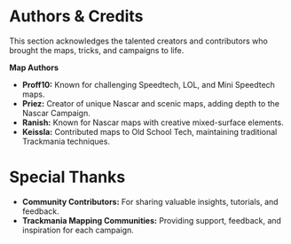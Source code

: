 


# Authors & Credits #
This section acknowledges the talented creators and contributors who brought the maps, tricks, and campaigns to life.

**Map Authors**
* **Proff10:** Known for challenging Speedtech, LOL, and Mini Speedtech maps.
* **Priez:** Creator of unique Nascar and scenic maps, adding depth to the Nascar Campaign.
* **Ranish:** Known for Nascar maps with creative mixed-surface elements.
* **Keissla:** Contributed maps to Old School Tech, maintaining traditional Trackmania techniques.

# Special Thanks #
* **Community Contributors:** For sharing valuable insights, tutorials, and feedback.
* **Trackmania Mapping Communities:** Providing support, feedback, and inspiration for each campaign.
